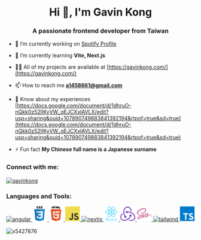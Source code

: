 <h1 align="center">Hi 👋, I'm Gavin Kong</h1>
<h3 align="center">A passionate frontend developer from Taiwan</h3>

- 🔭 I’m currently working on [Spotify Profile](https://spotify-profile-amber.vercel.app/)

- 🌱 I’m currently learning **Vite, Next.js**

- 👨‍💻 All of my projects are available at [https://gavinkong.com/](https://gavinkong.com/)

- 📫 How to reach me **a1458661@gmail.com**

- 📄 Know about my experiences [https://docs.google.com/document/d/1dhruO-nQkk0z52lIKyVW_gEJCXxlAVLX/edit?usp=sharing&ouid=107890749883841392194&rtpof=true&sd=true](https://docs.google.com/document/d/1dhruO-nQkk0z52lIKyVW_gEJCXxlAVLX/edit?usp=sharing&ouid=107890749883841392194&rtpof=true&sd=true)

- ⚡ Fun fact **My Chinese full name is a Japanese surname**

<h3 align="left">Connect with me:</h3>
<p align="left">
<a href="https://linkedin.com/in/gavinkong" target="blank"><img align="center" src="https://raw.githubusercontent.com/rahuldkjain/github-profile-readme-generator/master/src/images/icons/Social/linked-in-alt.svg" alt="gavinkong" height="30" width="40" /></a>
</p>

<h3 align="left">Languages and Tools:</h3>
<p align="left"> <a href="https://angular.io" target="_blank" rel="noreferrer"> <img src="https://angular.io/assets/images/logos/angular/angular.svg" alt="angular" width="40" height="40"/> </a> <a href="https://www.w3schools.com/css/" target="_blank" rel="noreferrer"> <img src="https://raw.githubusercontent.com/devicons/devicon/master/icons/css3/css3-original-wordmark.svg" alt="css3" width="40" height="40"/> </a> <a href="https://www.w3.org/html/" target="_blank" rel="noreferrer"> <img src="https://raw.githubusercontent.com/devicons/devicon/master/icons/html5/html5-original-wordmark.svg" alt="html5" width="40" height="40"/> </a> <a href="https://developer.mozilla.org/en-US/docs/Web/JavaScript" target="_blank" rel="noreferrer"> <img src="https://raw.githubusercontent.com/devicons/devicon/master/icons/javascript/javascript-original.svg" alt="javascript" width="40" height="40"/> </a> <a href="https://nextjs.org/" target="_blank" rel="noreferrer"> <img src="https://cdn.worldvectorlogo.com/logos/nextjs-2.svg" alt="nextjs" width="40" height="40"/> </a> <a href="https://reactjs.org/" target="_blank" rel="noreferrer"> <img src="https://raw.githubusercontent.com/devicons/devicon/master/icons/react/react-original-wordmark.svg" alt="react" width="40" height="40"/> </a> <a href="https://redux.js.org" target="_blank" rel="noreferrer"> <img src="https://raw.githubusercontent.com/devicons/devicon/master/icons/redux/redux-original.svg" alt="redux" width="40" height="40"/> </a> <a href="https://sass-lang.com" target="_blank" rel="noreferrer"> <img src="https://raw.githubusercontent.com/devicons/devicon/master/icons/sass/sass-original.svg" alt="sass" width="40" height="40"/> </a> <a href="https://tailwindcss.com/" target="_blank" rel="noreferrer"> <img src="https://www.vectorlogo.zone/logos/tailwindcss/tailwindcss-icon.svg" alt="tailwind" width="40" height="40"/> </a> <a href="https://www.typescriptlang.org/" target="_blank" rel="noreferrer"> <img src="https://raw.githubusercontent.com/devicons/devicon/master/icons/typescript/typescript-original.svg" alt="typescript" width="40" height="40"/> </a> </p>

<p><img align="center" src="https://github-readme-stats.vercel.app/api/top-langs?username=x5427876&show_icons=true&locale=en&layout=compact" alt="x5427876" /></p>
